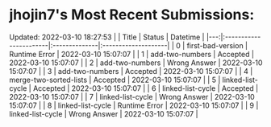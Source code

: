 # jhojin7's Most Recent Submissions:
Updated: 2022-03-10 18:27:53
|    | Title                  | Status        | Datetime            |
|---:|:-----------------------|:--------------|:--------------------|
|  0 | first-bad-version      | Runtime Error | 2022-03-10 15:07:07 |
|  1 | add-two-numbers        | Accepted      | 2022-03-10 15:07:07 |
|  2 | add-two-numbers        | Wrong Answer  | 2022-03-10 15:07:07 |
|  3 | add-two-numbers        | Accepted      | 2022-03-10 15:07:07 |
|  4 | merge-two-sorted-lists | Accepted      | 2022-03-10 15:07:07 |
|  5 | linked-list-cycle      | Accepted      | 2022-03-10 15:07:07 |
|  6 | linked-list-cycle      | Accepted      | 2022-03-10 15:07:07 |
|  7 | linked-list-cycle      | Wrong Answer  | 2022-03-10 15:07:07 |
|  8 | linked-list-cycle      | Runtime Error | 2022-03-10 15:07:07 |
|  9 | linked-list-cycle      | Wrong Answer  | 2022-03-10 15:07:07 |